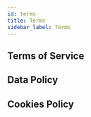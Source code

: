 ```yaml
---
id: terms
title: Terms
sidebar_label: Terms
---
```

## Terms of Service

## Data Policy

## Cookies Policy
